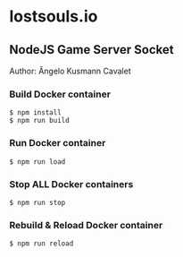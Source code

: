 # lostsouls.io

## NodeJS Game Server Socket

 Author: Ângelo Kusmann Cavalet


### Build Docker container
    $ npm install
    $ npm run build

### Run Docker container
    $ npm run load

### Stop ALL Docker containers
    $ npm run stop

### Rebuild & Reload Docker container
    $ npm run reload
